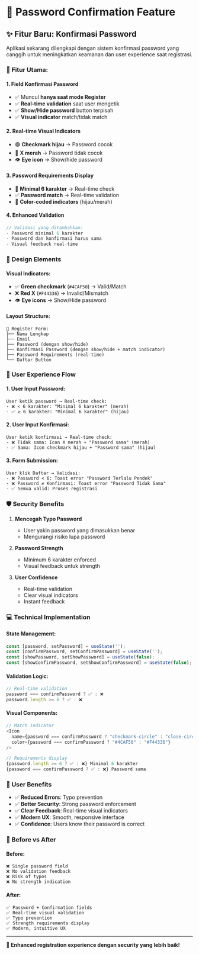# 🔐 Password Confirmation Feature

## ✨ **Fitur Baru: Konfirmasi Password**

Aplikasi sekarang dilengkapi dengan sistem konfirmasi password yang canggih untuk meningkatkan keamanan dan user experience saat registrasi.

### 🎯 **Fitur Utama:**

#### 1. **Field Konfirmasi Password**
- ✅ Muncul **hanya saat mode Register**
- ✅ **Real-time validation** saat user mengetik
- ✅ **Show/Hide password** button terpisah
- ✅ **Visual indicator** match/tidak match

#### 2. **Real-time Visual Indicators**
- 🟢 **Checkmark hijau** → Password cocok
- 🔴 **X merah** → Password tidak cocok
- 👁️ **Eye icon** → Show/hide password

#### 3. **Password Requirements Display**
- 📏 **Minimal 6 karakter** → Real-time check
- ✅ **Password match** → Real-time validation
- 🎨 **Color-coded indicators** (hijau/merah)

#### 4. **Enhanced Validation**
```javascript
// Validasi yang ditambahkan:
- Password minimal 6 karakter
- Password dan konfirmasi harus sama
- Visual feedback real-time
```

### 🎨 **Design Elements**

#### **Visual Indicators:**
- ✅ **Green checkmark** (`#4CAF50`) → Valid/Match
- ❌ **Red X** (`#F44336`) → Invalid/Mismatch
- 👁️ **Eye icons** → Show/Hide password

#### **Layout Structure:**
```
📱 Register Form:
├── Nama Lengkap
├── Email
├── Password (dengan show/hide)
├── Konfirmasi Password (dengan show/hide + match indicator)
├── Password Requirements (real-time)
└── Daftar Button
```

### 🚀 **User Experience Flow**

#### **1. User Input Password:**
```
User ketik password → Real-time check:
- ❌ < 6 karakter: "Minimal 6 karakter" (merah)
- ✅ ≥ 6 karakter: "Minimal 6 karakter" (hijau)
```

#### **2. User Input Konfirmasi:**
```
User ketik konfirmasi → Real-time check:
- ❌ Tidak sama: Icon X merah + "Password sama" (merah)
- ✅ Sama: Icon checkmark hijau + "Password sama" (hijau)
```

#### **3. Form Submission:**
```
User klik Daftar → Validasi:
- ❌ Password < 6: Toast error "Password Terlalu Pendek"
- ❌ Password ≠ Konfirmasi: Toast error "Password Tidak Sama"
- ✅ Semua valid: Proses registrasi
```

### 🛡️ **Security Benefits**

1. **Mencegah Typo Password**
   - User yakin password yang dimasukkan benar
   - Mengurangi risiko lupa password

2. **Password Strength**
   - Minimum 6 karakter enforced
   - Visual feedback untuk strength

3. **User Confidence**
   - Real-time validation
   - Clear visual indicators
   - Instant feedback

### 💻 **Technical Implementation**

#### **State Management:**
```typescript
const [password, setPassword] = useState('');
const [confirmPassword, setConfirmPassword] = useState('');
const [showPassword, setShowPassword] = useState(false);
const [showConfirmPassword, setShowConfirmPassword] = useState(false);
```

#### **Validation Logic:**
```typescript
// Real-time validation
password === confirmPassword ? ✅ : ❌
password.length >= 6 ? ✅ : ❌
```

#### **Visual Components:**
```typescript
// Match indicator
<Icon 
  name={password === confirmPassword ? "checkmark-circle" : "close-circle"} 
  color={password === confirmPassword ? "#4CAF50" : "#F44336"} 
/>

// Requirements display
{password.length >= 6 ? ✅ : ❌} Minimal 6 karakter
{password === confirmPassword ? ✅ : ❌} Password sama
```

### 🎉 **User Benefits**

- ✅ **Reduced Errors**: Typo prevention
- ✅ **Better Security**: Strong password enforcement  
- ✅ **Clear Feedback**: Real-time visual indicators
- ✅ **Modern UX**: Smooth, responsive interface
- ✅ **Confidence**: Users know their password is correct

### 🔄 **Before vs After**

#### **Before:**
```
❌ Single password field
❌ No validation feedback
❌ Risk of typos
❌ No strength indication
```

#### **After:**
```
✅ Password + Confirmation fields
✅ Real-time visual validation
✅ Typo prevention
✅ Strength requirements display
✅ Modern, intuitive UX
```

---

**🚀 Enhanced registration experience dengan security yang lebih baik!** 